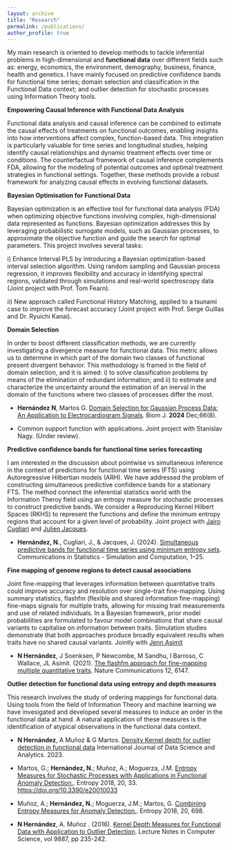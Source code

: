 ```yaml
---
layout: archive
title: "Research"
permalink: /publications/
author_profile: true
---
```


My main research is oriented to develop methods to tackle inferential problems in high-dimensional and **functional data** over different fields such as: energy, economics, the environment, demography, business, finance, health and genetics. I have mainly focused on predictive confidence bands for functional time series; domain selection and classification in the Functional Data context; and outlier detection for stochastic processes using Information Theory tools.

**Empowering Causal Inference with Functional Data Analysis**

Functional data analysis and causal inference can be combined to estimate the causal effects of treatments on functional outcomes, enabling insights into how interventions affect complex, function-based data. This integration is particularly valuable for time series and longitudinal studies, helping identify causal relationships and dynamic treatment effects over time or conditions. The counterfactual framework of causal inference complements FDA, allowing for the modeling of potential outcomes and optimal treatment strategies in functional settings. Together, these methods provide a robust framework for analyzing causal effects in evolving functional datasets.

**Bayesian Optimisation for Functional Data**

Bayesian optimization is an effective tool for functional data analysis (FDA) when optimizing objective functions involving complex, high-dimensional data represented as functions. Bayesian optimization addresses this by leveraging probabilistic surrogate models, such as Gaussian processes, to approximate the objective function and guide the search for optimal parameters. This project involves several tasks: 

i) Enhance Interval PLS by introducing a Bayesian optimization-based interval selection algorithm. Using random sampling and Gaussian process regression, it improves flexibility and accuracy in identifying spectral regions, validated through simulations and real-world spectroscopy data (Joint project with Prof. Tom Fearn).

ii) New approach called Functional History Matching, applied to a tsunami case to improve the forecast accuracy (Joint project with Prof. Serge Guillas and Dr. Ryuichi Kanai).

**Domain Selection**

In order to boost different classification methods, we are currently investigating a divergence measure for functional data. This metric allows us to determine in which part of the domain two classes of functional present divergent behavior. This methodology is framed in the field of domain selection, and it is aimed: i) to solve classification problems by means of the elimination of redundant information; and ii) to estimate and characterize the uncertainty around the estimation of an inerval in the domain of the functions where two classes of processes differ the most.

- **Hernández N**, Martos G. [Domain Selection for Gaussian Process Data: An Application to Electrocardiogram Signals](https://onlinelibrary.wiley.com/doi/10.1002/bimj.70018). Biom J. **2024** Dec;66(8).

- Common support function with applications. Joint project with Stanislav Nagy. (Under review).

**Predictive confidence bands for functional time series forecasting**

I am interested in the discussion about pointwise vs simultaneous inference in the context of predictions for functional time series (FTS) using Autoregressive Hilbertian models (ARH). We have addressed the problem of constructing simultaneous predictive confidence bands for a stationary FTS. The method connect the inferential statistics world with the Information Theroy field using an entropy measure for stochastic processes to construct predictive bands. We consider a Reproducing Kernel Hilbert Spaces (RKHS) to represent the functions and define the minimum entropy regions that account for a given level of probability. Joint project with [Jairo Cugliari](https://julienas.univ-lyon2.fr/jcugliari/) and [Julien Jacques](https://julienas.univ-lyon2.fr/jcugliari/).

- **Hernández, N.**, Cugliari, J., & Jacques, J. (2024). [Simultaneous predictive bands for functional time series using minimum entropy sets](https://www.tandfonline.com/doi/full/10.1080/03610918.2024.2391869#d1e162). Communications in Statistics - Simulation and Computation, 1–25.
  
**Fine mapping of genome regions to detect causal associations**

Joint fine-mapping that leverages information between quantitative traits could improve accuracy and resolution over single-trait fine-mapping. Using summary statistics, flashfm (flexible and shared information fine-mapping) fine-maps signals for multiple traits, allowing for missing trait measurements and use of related individuals. In a Bayesian framework, prior model probabilities are formulated to favour model combinations that share causal variants to capitalise on information between traits. Simulation studies demonstrate that both approaches produce broadly equivalent results when traits have no shared causal variants. Jointly with [Jenn Asimit](https://www.mrc-bsu.cam.ac.uk/people/in-alphabetical-order/a-to-g/jennifer-asimit/)

- **N Hernández**, J Soenksen, P Newcombe, M Sandhu, I Barroso, C Wallace, JL Asimit. (2021). [The flashfm approach for fine-mapping multiple quantitative traits](https://www.nature.com/articles/s41467-021-26364-y). Nature Communications 12, 6147.


**Outlier detection for functional data using entropy and depth measures**

This research involves the study of ordering mappings for functional data. Using tools from the field of Information Theory and machine learning we have invesigated and developed several measures to induce an order in the functional data at hand. A natural application of these measures is the identification of atypical observations in the functional data context. 

- **N Hernández**, A Muñoz & G Martos. [Density Kernel depth for outlier detection in functional data]([https://www.researchsquare.com/article/rs-2535380/v1](https://link.springer.com/article/10.1007/s41060-023-00420-w#:~:text=In%20this%20work%2C%20we%20propose,a%20Reproducing%20Kernel%20Hilbert%20Space.)) International Journal of Data Science and Analytics. 2023. 

- Martos, G.; **Hernández, N.**; Muñoz, A.; Moguerza, J.M. [Entropy Measures for Stochastic Processes with Applications in Functional Anomaly Detection.](https://www.mdpi.com/1099-4300/20/1/33). Entropy 2018, 20, 33. https://doi.org/10.3390/e20010033

- Muñoz, A.; **Hernández, N.**; Moguerza, J.M.; Martos, G. [Combining Entropy Measures for Anomaly Detection.](https://www.mdpi.com/1099-4300/20/9/698). Entropy 2018, 20, 698.

- **N Hernández**, A. Muñoz . (2016). [Kernel Depth Measures for Functional Data with Application to Outlier Detection](https://link.springer.com/chapter/10.1007/978-3-319-44781-0_28). Lecture Notes in Computer Science, vol 9887, pp 235-242.
